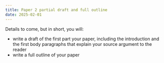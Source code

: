```yaml
---
title: Paper 2 partial draft and full outline
date: 2025-02-01
---
```


Details to come, but in short, you will:

- write a draft of the first part your paper, including the introduction and the first body paragraphs that explain your source argument to the reader
- write a full outline of your paper

<!-- ## Assignment purpose

This assignment is intended to help you make progress on writing Paper 2 in ways that will let you get the most out of peer feedback during week 12. You will draft the beginning of Paper 2, write an outline for the entirety of Paper 2, and summarize the most important writing feedback you got on Paper 1 (although you won't share this last part with your classmates).

Note: I will read these assignments to keep up with your progress and so I can better help you during class peer review, but I will not be able to provide individual feedback on this assignment. I will provide individual video feedback on the full drafts submitted for the next assignment.

## Logistics

Submit the assignment described below as an attached Word document.
There is no word count requirement for this assignment. Use your best judgement.
This assignment includes three parts, described below:

1. draft of the first section of Paper 2
2. full outline of Paper 2
3. summarize top three points of writing feedback

## Guidelines

First, re-read the Paper 2 overview page and make sure you understand the goals and structure of the expected paper. Ask if you have any questions.

### Part 1: write a draft of the first part of Paper 2

This partial draft should be in normal essay format, using full sentences and paragraphs. It will include:

- the paper introduction, which should cover:
	- orienting the reader to the topic
	- introduction to the academic conversation
	- a very brief summary of your source's contribution to the academic conversation
	- very brief summary of the specific part of the source argument you intend to analyze
	- your thesis, which will make a claim about that specific part of the source argument
		- You may not be ready to identify a final thesis you can defend; that's fine, put in a guess as to what your thesis might be.
		- Check that your thesis and the source argument both contribute to the same academic conversation. The source will make many claims that do not really affect their main argument. Disputing those claims does not significantly contribute to the academic conversation.
			- Check that your thesis is an argumentative claim rather than a description of what you intend to do in the paper.
			- Check that your thesis is a claim evaluating your source argument rather than your own theory about a better way to answer the source's research question (it is ok for your thesis to also correct/extend the source argument in a limited way by making a small change or improvement to the theory, but your addition/change should not be a standalone theory explaining the phenomenon in question).
- the first body paragraphs of your paper that explain the source argument to your generalist reader, which should cover:
	- an overview of the source argument as a whole
	- an explanation of the specific section of the source argument you will be analyzing
	- Note: the amount of time you devote to explaining the general vs. specific parts of the source argument will depend on your specific source and your own paper's claims and strategy.
	- Note: remember, this sort of explanation includes both summary (where you express key points in fewer words than the source) and explication (where you explain key points using more words than the source, introducing information in an "old then new" structure, walking your reader step-by-step through the concept to make sure they can understand the logical connection between ideas)

For the 1st half of this assignment, highlight your thesis in yellow (2 sentences max) and highlight the topic sentence of each body paragraph in light blue (should be 1-2 consecutive sentences max at/near the top of the paragraph)

### Part 2: write a proposed/draft outline

Follow the source summary outline assignment guidelines for this part (just in terms of formatting and using full sentences, not the content to be included in the outline). In addition to covering the draft of the first half of the paper, the outline may cover topics such as the following, organized as you see fit (these are possibilities; you don't have to include all of the following):

- your analysis of areas where the source argument has gaps, ambiguities, limitations, poor evidence, unsupported assumptions, elisions (areas the source should discuss but skip over), etc. relevant to the academic conversation
	- Important: do not list a bunch of loosely-related criticisms of the source; your analysis should focus on a few specific points that support a single, unified thesis claim
- the implications of these improvable aspects of the source argument
- any corrections or changes you suggest
- how your analysis might add to a generalist readers' understanding of the academic conversation
- possible counterexamples or objections

Note: you do not need to highlight anything for the 2nd half of the assignment.
Note: the outline doesn't need to include a conclusion

### Part 3: writing feedback check

Review your Paper 1 feedback. What was the most important feedback you received about sentence and paragraph writing in paper 1? Ignore any comments I made about the specific content of the paper. I mean things about thesis structure/specificity, paragraph and sentence structure, grammar, and punctuation.
List the most important issues mentioned, up to a maximum of three. Make sure to keep these in mind when proofreading Part 1 of this assignment.

### Content checklist:

- does your introduction clarify 1) the academic conversation, 2) what your source argues to contribute to that conversation, and 3) what you say in response to the source that also contributes to that conversation?
- is your thesis (2 sentences max) highlighted?
- is your thesis an argumentative claim rather than a description of what you intend to do in the paper?
- are your topic sentences highlighted?
- is every paragraph about just one main idea? Is that idea fully captured in the topic sentence? (this means that paragraphs shouldn't have sentences that are outside the scope of the topic sentence)
- does your analysis really relate to source arguments that are central to the phenomenon they aim to explain, rather than side points that don't have significant implications for understanding that phenomenon? (in other words, are you talking about something that is significant to the overall argument? if your source agreed with your comments, would they have to change their conclusions in any way?)
- do you relate your analysis and claims to the relevant academic conversation?
- do you consider counterexamples or objections and include them where appropriate?
- did you check for the most important writing issues from Paper 1 and make sure your partial essay draft addresses those issues?

## Submission

Submit all three parts of the assignment on Canvas as one document. Start each part on a new page. Please follow paper guidelines, include a GenAI link or non-use statement, and submit an updated workload report under Exercise 10. -->
